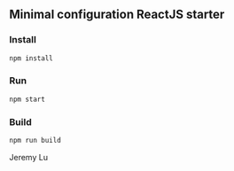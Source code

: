 ## Minimal configuration ReactJS starter

### Install
```bash
npm install
```

### Run
```bash
npm start
```

### Build
```bash
npm run build
```

Jeremy Lu
